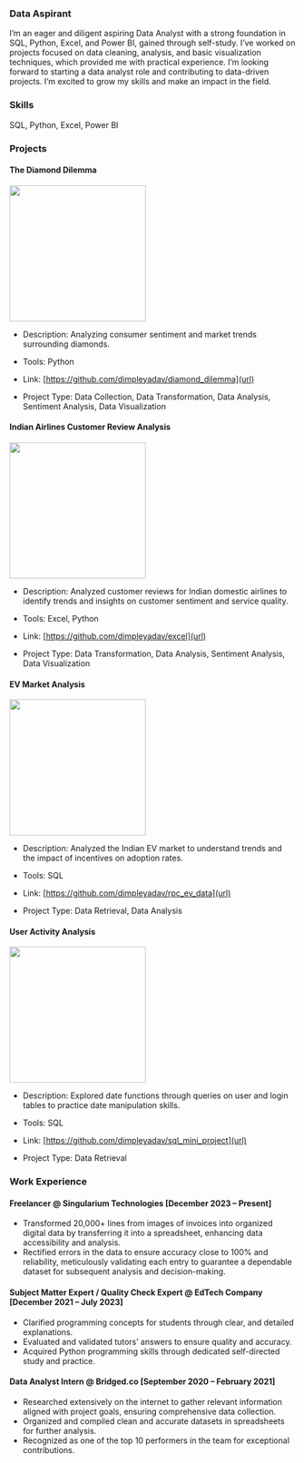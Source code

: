 ### Data Aspirant
I’m an eager and diligent aspiring Data Analyst with a strong foundation in SQL, Python, Excel, and Power BI, gained through self-study. I’ve worked on projects focused on data cleaning, analysis, and basic visualization techniques, which provided me with practical experience. I’m looking forward to starting a data analyst role and contributing to data-driven projects. I’m excited to grow my skills and make an impact in the field.

### Skills
SQL, Python, Excel, Power BI

### Projects

#### The Diamond Dilemma
<img src="https://github.com/user-attachments/assets/c0ef73f9-a84e-4aec-89f1-7e1656e237b8" width="240">

- Description: Analyzing consumer sentiment and market trends surrounding diamonds.

- Tools: Python

- Link: [https://github.com/dimpleyadav/diamond_dilemma](url)

- Project Type: Data Collection, Data Transformation, Data Analysis, Sentiment Analysis, Data Visualization

#### Indian Airlines Customer Review Analysis
<img src="https://github.com/user-attachments/assets/5934e1e4-e806-4417-9794-f30491ce3d2c" width="240">

- Description: Analyzed customer reviews for Indian domestic airlines to identify trends and insights on customer sentiment and service quality.

- Tools: Excel, Python

- Link: [https://github.com/dimpleyadav/excel](url)

- Project Type: Data Transformation, Data Analysis, Sentiment Analysis, Data Visualization

#### EV Market Analysis
<img src="https://github.com/user-attachments/assets/e403b5e4-91bd-4d13-a679-7bc7b987bd07" width="240">

- Description: Analyzed the Indian EV market to understand trends and the impact of incentives on adoption rates.

- Tools: SQL

- Link: [https://github.com/dimpleyadav/rpc_ev_data](url)

- Project Type: Data Retrieval, Data Analysis

#### User Activity Analysis
<img src="https://github.com/user-attachments/assets/c6791572-76e3-467e-9dd1-b9417fe9b7fa" width="240">

- Description: Explored date functions through queries on user and login tables to practice date manipulation skills.

- Tools: SQL

- Link: [https://github.com/dimpleyadav/sql_mini_project](url)

- Project Type: Data Retrieval

### Work Experience
#### Freelancer @ Singularium Technologies [December 2023 – Present]
- Transformed 20,000+ lines from images of invoices into organized digital data by transferring it into a spreadsheet, enhancing data accessibility and analysis.
- Rectified errors in the data to ensure accuracy close to 100% and reliability, meticulously validating each entry to guarantee a dependable dataset for subsequent analysis and decision-making.

#### Subject Matter Expert / Quality Check Expert @ EdTech Company [December 2021 – July 2023]
- Clarified programming concepts for students through clear, and detailed explanations.
- Evaluated and validated tutors’ answers to ensure quality and accuracy.
- Acquired Python programming skills through dedicated self-directed study and practice.
  
#### Data Analyst Intern @ Bridged.co [September 2020 – February 2021]
- Researched extensively on the internet to gather relevant information aligned with project goals, ensuring comprehensive data collection.
- Organized and compiled clean and accurate datasets in spreadsheets for further analysis.
- Recognized as one of the top 10 performers in the team for exceptional contributions.
